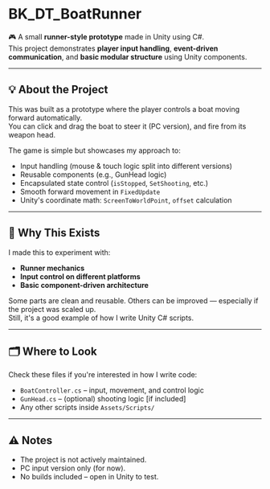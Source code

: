 # BK_DT_BoatRunner

🎮 A small **runner-style prototype** made in Unity using C#.  
This project demonstrates **player input handling**, **event-driven communication**, and **basic modular structure** using Unity components.

---

## 💡 About the Project

This was built as a prototype where the player controls a boat moving forward automatically.  
You can click and drag the boat to steer it (PC version), and fire from its weapon head.

The game is simple but showcases my approach to:

- Input handling (mouse & touch logic split into different versions)
- Reusable components (e.g., GunHead logic)
- Encapsulated state control (`isStopped`, `SetShooting`, etc.)
- Smooth forward movement in `FixedUpdate`
- Unity's coordinate math: `ScreenToWorldPoint`, `offset` calculation

---

## 🧠 Why This Exists

I made this to experiment with:
- **Runner mechanics**
- **Input control on different platforms**
- **Basic component-driven architecture**

Some parts are clean and reusable. Others can be improved — especially if the project was scaled up.  
Still, it's a good example of how I write Unity C# scripts.

---

## 🗂️ Where to Look

Check these files if you're interested in how I write code:

- `BoatController.cs` – input, movement, and control logic
- `GunHead.cs` – (optional) shooting logic [if included]
- Any other scripts inside `Assets/Scripts/`

---

## ⚠️ Notes

- The project is not actively maintained.
- PC input version only (for now).
- No builds included – open in Unity to test.
